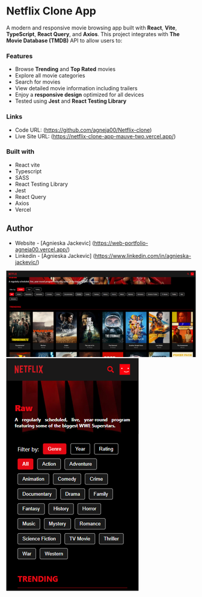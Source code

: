 # Netflix Clone App

A modern and responsive movie browsing app built with **React**, **Vite**, **TypeScript**, **React Query**, and **Axios**. This project integrates with **The Movie Database (TMDB)** API to allow users to:

### Features

- Browse **Trending** and **Top Rated** movies
- Explore all movie categories
- Search for movies
- View detailed movie information including trailers
- Enjoy a **responsive design** optimized for all devices
- Tested using **Jest** and **React Testing Library**

### Links

- Code URL: (https://github.com/agneja00/Netflix-clone)
- Live Site URL: (https://netflix-clone-app-mauve-two.vercel.app/)

### Built with

- React vite
- Typescript
- SASS
- React Testing Library
- Jest
- React Query
- Axios
- Vercel

## Author

- Website - [Agnieska Jackevic] (https://web-portfolio-agneja00.vercel.app/)
- Linkedin - [Agnieska Jackevic] (https://www.linkedin.com/in/agnieska-jackevic/)

![Screenshot](./public/assets/netflix_app_desktop.png)
![Screenshot](./public/assets/netflix_app_mobile.png)
